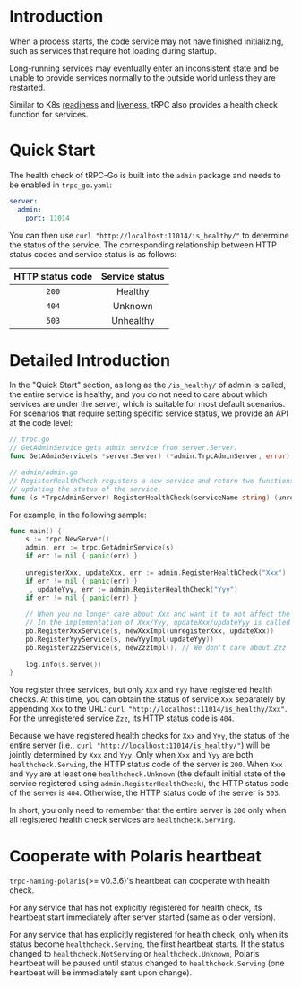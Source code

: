 # Introduction

When a process starts, the code service may not have finished initializing, such as services that require hot loading during startup.

Long-running services may eventually enter an inconsistent state and be unable to provide services normally to the outside world unless they are restarted.

Similar to K8s [readiness](https://kubernetes.io/docs/tasks/configure-pod-container/configure-liveness-readiness-startup-probes/#define-readiness-probes) and [liveness](https://kubernetes.io/docs/tasks/configure-pod-container/configure-liveness-readiness-startup-probes/#define-a-liveness-http-request), tRPC also provides a health check function for services.

# Quick Start

The health check of tRPC-Go is built into the `admin` package and needs to be enabled in `trpc_go.yaml`:
```yaml
server:
  admin:
    port: 11014
```
You can then use `curl "http://localhost:11014/is_healthy/"` to determine the status of the service. The corresponding relationship between HTTP status codes and service status is as follows:

| HTTP status code | Service status |
| :-: | :-: |
| `200` | Healthy |
| `404` | Unknown |
| `503` | Unhealthy |

# Detailed Introduction

In the "Quick Start" section, as long as the `/is_healthy/` of admin is called, the entire service is healthy, and you do not need to care about which services are under the server, which is suitable for most default scenarios. For scenarios that require setting specific service status, we provide an API at the code level:
```go
// trpc.go
// GetAdminService gets admin service from server.Server.
func GetAdminService(s *server.Server) (*admin.TrpcAdminServer, error)

// admin/admin.go
// RegisterHealthCheck registers a new service and return two functions, one for unregistering the service and one for
// updating the status of the service.
func (s *TrpcAdminServer) RegisterHealthCheck(serviceName string) (unregister func(), update func(healthcheck.Status), err error)
```
For example, in the following sample:
```go
func main() {
	s := trpc.NewServer()
	admin, err := trpc.GetAdminService(s)
	if err != nil { panic(err) }
	
	unregisterXxx, updateXxx, err := admin.RegisterHealthCheck("Xxx")
	if err != nil { panic(err) }
	_, updateYyy, err := admin.RegisterHealthCheck("Yyy")
	if err != nil { panic(err) }
	
	// When you no longer care about Xxx and want it to not affect the overall status of the server, you can call unregisterXxx
	// In the implementation of Xxx/Yyy, updateXxx/updateYyy is called to update their health status
	pb.RegisterXxxService(s, newXxxImpl(unregisterXxx, updateXxx))
	pb.RegisterYyyService(s, newYyyImpl(updateYyy))
	pb.RegisterZzzService(s, newZzzImpl()) // We don't care about Zzz
	
	log.Info(s.serve())
}
```
You register three services, but only `Xxx` and `Yyy` have registered health checks. At this time, you can obtain the status of service `Xxx` separately by appending `Xxx` to the URL: `curl "http://localhost:11014/is_healthy/Xxx"`. For the unregistered service `Zzz`, its HTTP status code is `404`.

Because we have registered health checks for `Xxx` and `Yyy`, the status of the entire server (i.e., `curl "http://localhost:11014/is_healthy/"`) will be jointly determined by `Xxx` and `Yyy`. Only when `Xxx` and `Yyy` are both `healthcheck.Serving`, the HTTP status code of the server is `200`. When `Xxx` and `Yyy` are at least one `healthcheck.Unknown` (the default initial state of the service registered using `admin.RegisterHealthCheck`), the HTTP status code of the server is `404`. Otherwise, the HTTP status code of the server is `503`.

In short, you only need to remember that the entire server is `200` only when all registered health check services are `healthcheck.Serving`.

# Cooperate with Polaris heartbeat

`trpc-naming-polaris`(>= v0.3.6)'s heartbeat can cooperate with health check.

For any service that has not explicitly registered for health check, its heartbeat start immediately after server started (same as older version).

For any service that has explicitly registered for health check, only when its status become `healthcheck.Serving`, the first heartbeat starts. If the status changed to `healthcheck.NotServing` or `healthcheck.Unknown`, Polaris heartbeat will be paused until status changed to `healthcheck.Serving` (one heartbeat will be immediately sent upon change).

